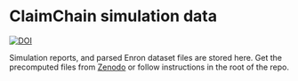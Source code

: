 # ClaimChain simulation data
[![DOI](https://zenodo.org/badge/DOI/10.5281/zenodo.1228294.svg)](https://doi.org/10.5281/zenodo.1228294)

Simulation reports, and parsed Enron dataset files are stored here. Get the
precomputed files from [Zenodo](https://doi.org/10.5281/zenodo.1228294) or 
follow instructions in the root of the repo.
